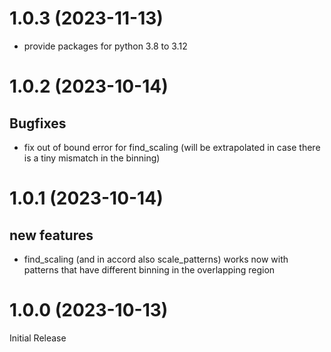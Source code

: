 # 1.0.3 (2023-11-13)

- provide packages for python 3.8 to 3.12

# 1.0.2 (2023-10-14)

## Bugfixes
- fix out of bound error for find_scaling (will be extrapolated in case there is a tiny mismatch in the binning)

# 1.0.1 (2023-10-14)

## new features
- find_scaling (and in accord also scale_patterns) works now with patterns that have different binning in the 
  overlapping region

# 1.0.0 (2023-10-13)

Initial Release